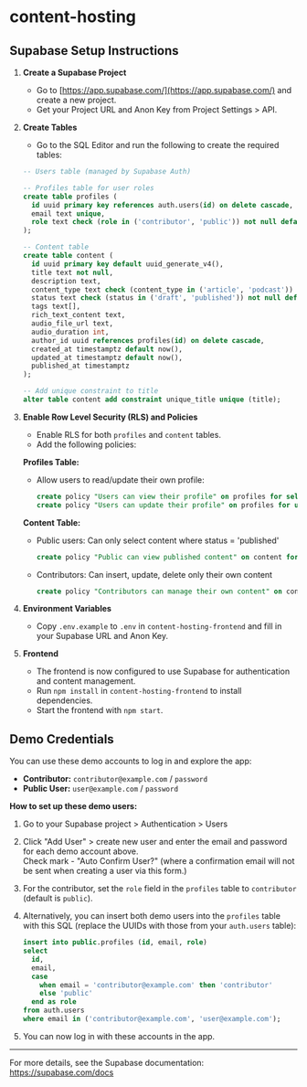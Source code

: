 # content-hosting

## Supabase Setup Instructions

1. **Create a Supabase Project**
   - Go to [https://app.supabase.com/](https://app.supabase.com/) and create a new project.
   - Get your Project URL and Anon Key from Project Settings > API.

2. **Create Tables**
   - Go to the SQL Editor and run the following to create the required tables:


   ```sql
   -- Users table (managed by Supabase Auth)

   -- Profiles table for user roles
   create table profiles (
     id uuid primary key references auth.users(id) on delete cascade,
     email text unique,
     role text check (role in ('contributor', 'public')) not null default 'public'
   );

   -- Content table
   create table content (
     id uuid primary key default uuid_generate_v4(),
     title text not null,
     description text,
     content_type text check (content_type in ('article', 'podcast')) not null,
     status text check (status in ('draft', 'published')) not null default 'draft',
     tags text[],
     rich_text_content text,
     audio_file_url text,
     audio_duration int,
     author_id uuid references profiles(id) on delete cascade,
     created_at timestamptz default now(),
     updated_at timestamptz default now(),
     published_at timestamptz
   );

   -- Add unique constraint to title
   alter table content add constraint unique_title unique (title);
   ```

3. **Enable Row Level Security (RLS) and Policies**
   - Enable RLS for both `profiles` and `content` tables.
   - Add the following policies:

   **Profiles Table:**
   - Allow users to read/update their own profile:
     ```sql
     create policy "Users can view their profile" on profiles for select using (auth.uid() = id);
     create policy "Users can update their profile" on profiles for update using (auth.uid() = id);
     ```

   **Content Table:**
   - Public users: Can only select content where status = 'published'
     ```sql
     create policy "Public can view published content" on content for select using (status = 'published');
     ```
   - Contributors: Can insert, update, delete only their own content
     ```sql
     create policy "Contributors can manage their own content" on content for all using (author_id = auth.uid());
     ```

4. **Environment Variables**
   - Copy `.env.example` to `.env` in `content-hosting-frontend` and fill in your Supabase URL and Anon Key.

5. **Frontend**
   - The frontend is now configured to use Supabase for authentication and content management.
   - Run `npm install` in `content-hosting-frontend` to install dependencies.
   - Start the frontend with `npm start`.

## Demo Credentials
You can use these demo accounts to log in and explore the app:

- **Contributor:** `contributor@example.com` / `password`
- **Public User:** `user@example.com` / `password`

**How to set up these demo users:**

1. Go to your Supabase project > Authentication > Users  
2. Click "Add User" > create new user and enter the email and password for each demo account above.  
   Check mark - "Auto Confirm User?" (where a confirmation email will not be sent when creating a user via this form.)
3. For the contributor, set the `role` field in the `profiles` table to `contributor` (default is `public`).
4. Alternatively, you can insert both demo users into the `profiles` table with this SQL (replace the UUIDs with those from your `auth.users` table):

   ```sql
   insert into public.profiles (id, email, role)
   select
     id,
     email,
     case
       when email = 'contributor@example.com' then 'contributor'
       else 'public'
     end as role
   from auth.users
   where email in ('contributor@example.com', 'user@example.com');
   ```
5. You can now log in with these accounts in the app.

---
For more details, see the Supabase documentation: https://supabase.com/docs
